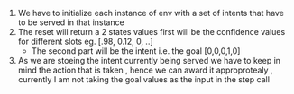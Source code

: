 1. We have to  initialize each instance of env with a set of intents that have to be served in that instance
2. The reset will return a 2 states values first will be the confidence values for different slots eg. [.98, 0.12, 0, ..]
    - The second part will be the intent i.e. the goal [0,0,0,1,0]
3. As we are stoeing the intent currently being served we have to keep in mind the action that is taken , hence we can award it approprotealy , currently I am not taking the goal values as the input in the step call
